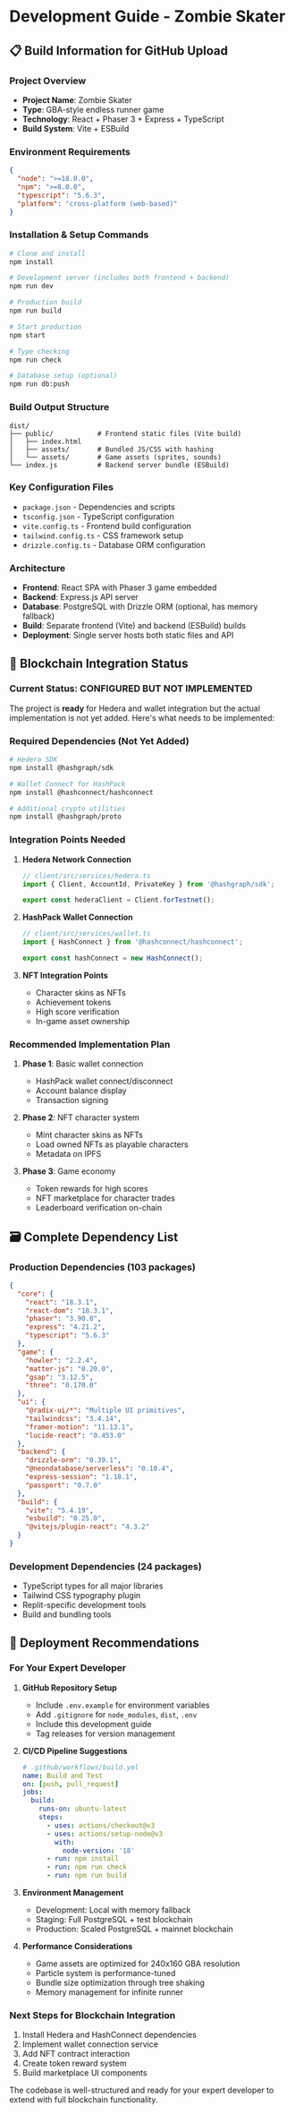 # Development Guide - Zombie Skater

## 📋 Build Information for GitHub Upload

### Project Overview
- **Project Name**: Zombie Skater  
- **Type**: GBA-style endless runner game
- **Technology**: React + Phaser 3 + Express + TypeScript
- **Build System**: Vite + ESBuild

### Environment Requirements
```json
{
  "node": ">=18.0.0",
  "npm": ">=8.0.0", 
  "typescript": "5.6.3",
  "platform": "cross-platform (web-based)"
}
```

### Installation & Setup Commands
```bash
# Clone and install
npm install

# Development server (includes both frontend + backend)
npm run dev

# Production build
npm run build

# Start production
npm start

# Type checking
npm run check

# Database setup (optional)
npm run db:push
```

### Build Output Structure
```
dist/
├── public/           # Frontend static files (Vite build)
│   ├── index.html
│   ├── assets/       # Bundled JS/CSS with hashing
│   └── assets/       # Game assets (sprites, sounds)
└── index.js          # Backend server bundle (ESBuild)
```

### Key Configuration Files
- `package.json` - Dependencies and scripts
- `tsconfig.json` - TypeScript configuration
- `vite.config.ts` - Frontend build configuration
- `tailwind.config.ts` - CSS framework setup
- `drizzle.config.ts` - Database ORM configuration

### Architecture
- **Frontend**: React SPA with Phaser 3 game embedded
- **Backend**: Express.js API server
- **Database**: PostgreSQL with Drizzle ORM (optional, has memory fallback)
- **Build**: Separate frontend (Vite) and backend (ESBuild) builds
- **Deployment**: Single server hosts both static files and API

## 🔗 Blockchain Integration Status

### Current Status: CONFIGURED BUT NOT IMPLEMENTED

The project is **ready** for Hedera and wallet integration but the actual implementation is not yet added. Here's what needs to be implemented:

### Required Dependencies (Not Yet Added)
```bash
# Hedera SDK
npm install @hashgraph/sdk

# Wallet Connect for HashPack
npm install @hashconnect/hashconnect

# Additional crypto utilities
npm install @hashgraph/proto
```

### Integration Points Needed

1. **Hedera Network Connection**
   ```typescript
   // client/src/services/hedera.ts
   import { Client, AccountId, PrivateKey } from '@hashgraph/sdk';
   
   export const hederaClient = Client.forTestnet();
   ```

2. **HashPack Wallet Connection**
   ```typescript
   // client/src/services/wallet.ts
   import { HashConnect } from '@hashconnect/hashconnect';
   
   export const hashConnect = new HashConnect();
   ```

3. **NFT Integration Points**
   - Character skins as NFTs
   - Achievement tokens
   - High score verification
   - In-game asset ownership

### Recommended Implementation Plan

1. **Phase 1**: Basic wallet connection
   - HashPack wallet connect/disconnect
   - Account balance display
   - Transaction signing

2. **Phase 2**: NFT character system
   - Mint character skins as NFTs
   - Load owned NFTs as playable characters
   - Metadata on IPFS

3. **Phase 3**: Game economy
   - Token rewards for high scores
   - NFT marketplace for character trades
   - Leaderboard verification on-chain

## 🗃 Complete Dependency List

### Production Dependencies (103 packages)
```json
{
  "core": {
    "react": "18.3.1",
    "react-dom": "18.3.1", 
    "phaser": "3.90.0",
    "express": "4.21.2",
    "typescript": "5.6.3"
  },
  "game": {
    "howler": "2.2.4",
    "matter-js": "0.20.0", 
    "gsap": "3.12.5",
    "three": "0.170.0"
  },
  "ui": {
    "@radix-ui/*": "Multiple UI primitives",
    "tailwindcss": "3.4.14",
    "framer-motion": "11.13.1",
    "lucide-react": "0.453.0"
  },
  "backend": {
    "drizzle-orm": "0.39.1",
    "@neondatabase/serverless": "0.10.4",
    "express-session": "1.18.1",
    "passport": "0.7.0"
  },
  "build": {
    "vite": "5.4.19",
    "esbuild": "0.25.0",
    "@vitejs/plugin-react": "4.3.2"
  }
}
```

### Development Dependencies (24 packages)
- TypeScript types for all major libraries
- Tailwind CSS typography plugin
- Replit-specific development tools
- Build and bundling tools

## 🚀 Deployment Recommendations

### For Your Expert Developer

1. **GitHub Repository Setup**
   - Include `.env.example` for environment variables
   - Add `.gitignore` for `node_modules`, `dist`, `.env`
   - Include this development guide
   - Tag releases for version management

2. **CI/CD Pipeline Suggestions**
   ```yaml
   # .github/workflows/build.yml
   name: Build and Test
   on: [push, pull_request]
   jobs:
     build:
       runs-on: ubuntu-latest
       steps:
         - uses: actions/checkout@v3
         - uses: actions/setup-node@v3
           with:
             node-version: '18'
         - run: npm install
         - run: npm run check
         - run: npm run build
   ```

3. **Environment Management**
   - Development: Local with memory fallback
   - Staging: Full PostgreSQL + test blockchain
   - Production: Scaled PostgreSQL + mainnet blockchain

4. **Performance Considerations**
   - Game assets are optimized for 240x160 GBA resolution
   - Particle system is performance-tuned
   - Bundle size optimization through tree shaking
   - Memory management for infinite runner

### Next Steps for Blockchain Integration

1. Install Hedera and HashConnect dependencies
2. Implement wallet connection service
3. Add NFT contract interaction
4. Create token reward system
5. Build marketplace UI components

The codebase is well-structured and ready for your expert developer to extend with full blockchain functionality.